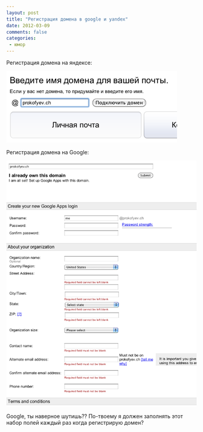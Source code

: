 ```yaml
---
layout: post
title: "Регистрация домена в google и yandex"
date: 2012-03-09
comments: false
categories:
 - юмор
---
```



Регистрация домена на яндексе:

![Yandex domain](/images/blog/yandex_domain.png)

Регистрация домена на Google:

![Google domain](/images/blog/google_domain.png)

Google, ты наверное шутишь?? По-твоему я должен заполнять этот набор полей каждый раз когда регистрирую домен?
